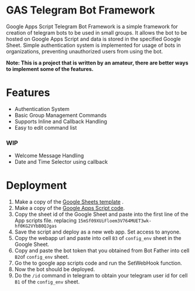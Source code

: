
# GAS Telegram Bot Framework

Google Apps Script Telegram Bot Framework is a simple framework for creation of telegram bots to be used in small groups. It allows the bot to be hosted on Google Apps Script and data is stored in the specified Google Sheet. Simple authentication system is implemented for usage of bots in organizations, preventing unauthorized users from using the bot.

__Note: This is a project that is written by an amateur, there are better ways to implement some of the features.__

# Features
- Authentication System
- Basic Group Management Commands
- Supports Inline and Callback Handling
- Easy to edit command list
### WIP
- Welcome Message Handling
- Date and Time Selector using callback
 

# Deployment
1.  Make a copy of the [Google Sheets template][googlesheets] .
2.  Make a copy of the [Google Apps Script code][appscript].
3.  Copy the sheet id of the Google Sheet and paste into the first line of the App scripts file. replacing `15mSf09XUiFloem3V764MUET3wk-hf0KG2VYbB0QJgas`
4.  Save the script and deploy as a new web app. Set access to anyone. 
5.  Copy the webapp url and paste into cell `B3` of `config_env` sheet in the Google Sheet.
6.  Copy and paste the bot token that you obtained from Bot Father into cell `B2`of `config_env` sheet.
7. Go the to google app scripts code and run the SetWebHook function.
8. Now the bot should be deployed.
9.  Do the `/id` command in telegram to obtain your telegram user id for cell `B1` of the `config_env` sheet.

[googlesheets]: https://docs.google.com/spreadsheets/d/15mSf09XUiFloem3V764MUET3wk-hf0KG2VYbB0QJgas/edit?usp=sharing
[appscript]:https://script.google.com/d/1QPLKhoZ_cmkaElRLoQ9CuD31LuAIQ6MVkOYL_hJYhfm26GdRaucr7_SC/edit?usp=sharing
